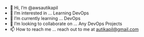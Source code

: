 - 👋 Hi, I’m @awsautikapil
- 👀 I’m interested in ... Learning DevOps 
- 🌱 I’m currently learning ... DevOps 
- 💞️ I’m looking to collaborate on ... Any DevOps  Projects 
- 📫 How to reach me ... reach out to me at autikapil@gmail.com

<!---
awsautikapil/awsautikapil is a ✨ special ✨ repository because its `README.md` (this file) appears on your GitHub profile.
You can click the Preview link to take a look at your changes.
--->
